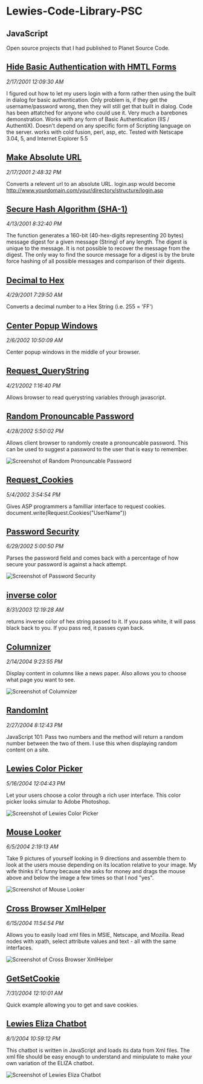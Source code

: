 # Lewies-Code-Library-PSC

## JavaScript

Open source projects that I had published to Planet Source Code.

## [Hide Basic Authentication with HMTL Forms](./HideBasicAuthenticationWithHMTLForms)

*2/17/2001 12:09:30 AM*

I figured out how to let my users login with a form rather then using the built in dialog for basic authentication. Only problem is, if they get the username/password wrong, then they will still get that built in dialog. Code has been attatched for anyone who could use it. Very much a barebones demonstration. Works with any form of Basic Authentication (IIS / AuthentiX). Doesn't depend on any specific form of Scripting language on the server. works with cold fusion, perl, asp, etc. Tested with Netscape 3.04, 5, and Internet Explorer 5.5


## [Make Absolute URL](./MakeAbsoluteURL)

*2/17/2001 2:48:32 PM*

Converts a relevent url to an absolute URL. login.asp would become http://www.yourdomain.com/your/directory/structure/login.asp


## [Secure Hash Algorithm (SHA-1)](./SecureHashAlgorithm(SHA-1))

*4/13/2001 8:32:40 PM*

The function generates a 160-bit (40-hex-digits representing 20 bytes) message digest for a given message (String) of any length. The digest is unique to the message. It is not possible to recover the message from the digest. The only way to find the source message for a digest is by the brute force hashing of all possible messages and comparison of their digests.


## [Decimal to Hex](./DecimalToHex)

*4/29/2001 7:29:50 AM*

Converts a decimal number to a Hex String (i.e. 255 = 'FF')


## [Center Popup Windows](./CenterPopupWindows)

*2/6/2002 10:50:09 AM*

Center popup windows in the middle of your browser.


## [Request_QueryString](./Request_QueryString)

*4/21/2002 1:16:40 PM*

Allows browser to read querystring variables through javascript.


## [Random Pronouncable Password](./RandomPronouncablePassword)

*4/28/2002 5:50:02 PM*

Allows client browser to randomly create a pronouncable password. This can be used to suggest a password to the user that is easy to remember.

![Screenshot of Random Pronouncable Password](RandomPronouncablePassword/screenshot.gif)



## [Request_Cookies](./Request_Cookies)

*5/4/2002 3:54:54 PM*

Gives ASP programmers a familliar interface to request cookies. document.write(Request.Cookies("UserName"))


## [Password Security](./PasswordSecurity)

*6/29/2002 5:00:50 PM*

Parses the password field and comes back with a percentage of how secure your password is against a hack attempt.

![Screenshot of Password Security](PasswordSecurity/screenshot.gif)



## [inverse color](./InverseColor)

*8/31/2003 12:19:28 AM*

returns inverse color of hex string passed to it. If you pass white, it will pass black back to you. If you pass red, it passes cyan back.


## [Columnizer](./Columnizer)

*2/14/2004 9:23:55 PM*

Display content in columns like a news paper. Also allows you to choose what page you want to see.

![Screenshot of Columnizer](Columnizer/screenshot.jpg)



## [RandomInt](./RandomInt)

*2/27/2004 8:12:43 PM*

JavaScript 101: Pass two numbers and the method will return a random number between the two of them. I use this when displaying random content on a site.


## [Lewies Color Picker](./LewiesColorPicker)

*5/16/2004 12:04:43 PM*

Let your users choose a color through a rich user interface. This color picker looks simular to Adobe Photoshop.

![Screenshot of Lewies Color Picker](LewiesColorPicker/screenshot.jpg)



## [Mouse Looker](./MouseLooker)

*6/5/2004 2:19:13 AM*

Take 9 pictures of yourself looking in 9 directions and assemble them to look at the users mouse depending on its location relative to your image. My wife thinks it's funny because she asks for money and drags the mouse above and below the image a few times so that I nod "yes".

![Screenshot of Mouse Looker](MouseLooker/screenshot.gif)



## [Cross Browser XmlHelper](./CrossBrowserXmlHelper)

*6/15/2004 11:54:54 PM*

Allows you to easily load xml files in MSIE, Netscape, and Mozilla. Read nodes with xpath, select attribute values and text - all with the same interfaces.

![Screenshot of Cross Browser XmlHelper](CrossBrowserXmlHelper/screenshot.jpg)



## [GetSetCookie](./GetSetCookie)

*7/31/2004 12:10:01 AM*

Quick example allowing you to get and save cookies.


## [Lewies Eliza Chatbot](./ElizaChatbot)

*8/1/2004 10:59:12 PM*

This chatbot is written in JavaScript and loads its data from Xml files. The xml file should be easy enough to understand and minipulate to make your own variation of the ELIZA chatbot.

![Screenshot of Lewies Eliza Chatbot](ElizaChatbot/screenshot.jpg)



